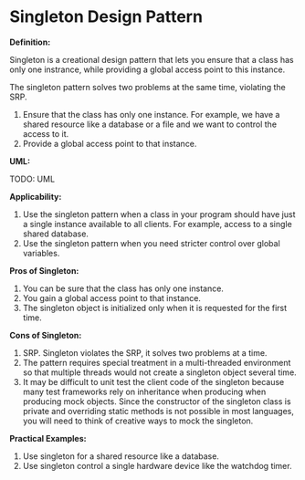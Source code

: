 # Singleton Design Pattern

**Definition:**

Singleton is a creational design pattern that lets you ensure that a class
has only one instrance, while providing a global access point to this instance.

The singleton pattern solves two problems at the same time, violating the SRP.
1. Ensure that the class has only one instance. For example, we have a shared
resource like a database or a file and we want to control the access to it.
2. Provide a global access point to that instance.

**UML:**

TODO: UML

**Applicability:**

1. Use the singleton pattern when a class in your program should have just
a single instance available to all clients. For example, access to a single
shared database.
2. Use the singleton pattern when you need stricter control over global variables.

**Pros of Singleton:**

1. You can be sure that the class has only one instance.
2. You gain a global access point to that instance.
3. The singleton object is initialized only when it is requested for the
first time.

**Cons of Singleton:**

1. SRP. Singleton violates the SRP, it solves two problems at a time.
2. The pattern requires special treatment in a multi-threaded environment
so that multiple threads would not create a singleton object several time.
3. It may be difficult to unit test the client code of the singleton because
many test frameworks rely on inheritance when producing when producing mock
objects. Since the constructor of the singleton class is private and overriding
static methods is not possible in most languages, you will need to think
of creative ways to mock the singleton.


**Practical Examples:**

1. Use singleton for a shared resource like a database.
2. Use singleton control a single hardware device like the watchdog timer.


